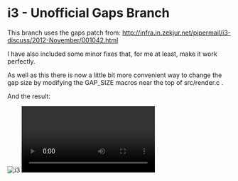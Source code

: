 i3 - Unofficial Gaps Branch
===========================

This branch uses the gaps patch from:
http://infra.in.zekjur.net/pipermail/i3-discuss/2012-November/001042.html

I have also included some minor fixes that, for me at least, make it work perfectly.

As well as this there is now a little bit more convenient way to change the gap size by
modifying the GAP_SIZE macros near the top of src/render.c .



And the result:

![i3](https://devthe.com/files/i3.png "i3")
![demo](https://devthe.com/files/i3demo.webm "demo")

